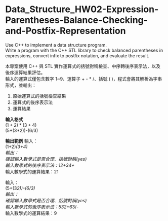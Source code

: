 # Data_Structure_HW02-Expression-Parentheses-Balance-Checking-and-Postfix-Representation
Use C++ to implement a data structure program.  
Write a program with the C++ STL library to check balanced parentheses in expressions, convert infix to postfix notation, and evaluate the result.  

本專案使用 C++ 與 STL 實作運算式的括號對稱檢查、中序轉後序表示法，以及後序運算結果評估。  
輸入的運算式僅包含數字 1~9、運算子 + - * /、括號 ( )，程式會將其解析為字串形式，並輸出：
1. 原始運算式的括號檢查結果
2. 運算式的後序表示法
3. 運算結果

**輸入格式**  
$(1+2)*(3+4)$  
(5+(3*2))-(6/3)  

**輸出範例**
輸入：  
(1+2)*(3+4)  
輸出：  
確認輸入數學式是否合理、括號對稱(yes)  
輸入數學式的後序表示法：12+34+*  
輸入數學式的運算結果：21  

輸入：  
(5+(3*2))-(6/3)  
輸出：  
確認輸入數學式是否合理、括號對稱(yes)  
輸入數學式的後序表示法：532*+63/-  
輸入數學式的運算結果：9  
